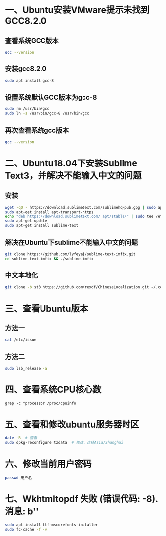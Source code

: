 # 一、Ubuntu安装VMware提示未找到GCC8.2.0

## 查看系统GCC版本

```bash
gcc --version
```

## 安装gcc8.2.0

```bash
sudo apt install gcc-8
```

## 设置系统默认GCC版本为gcc-8

```bash
sudo rm /usr/bin/gcc
sudo ln -s /usr/bin/gcc-8 /usr/bin/gcc
```

## 再次查看系统gcc版本

```bash
gcc --version
```

# 二、Ubuntu18.04下安装Sublime Text3，并解决不能输入中文的问题

## 安装

```bash
wget -qO - https://download.sublimetext.com/sublimehq-pub.gpg | sudo apt-key add -
sudo apt-get install apt-transport-https
echo "deb https://download.sublimetext.com/ apt/stable/" | sudo tee /etc/apt/sources.list.d/sublime-text.list
sudo apt-get update
sudo apt-get install sublime-text
```

## 解决在Ubuntu下sublime不能输入中文的问题

```bash
git clone https://github.com/lyfeyaj/sublime-text-imfix.git
cd sublime-text-imfix && ./sublime-imfix
```

## 中文本地化

```bash
git clone -b st3 https://github.com/rexdf/ChineseLocalization.git ~/.config/sublime-text-3/Packages/ChineseLocalization
```
# 三、查看Ubuntu版本

## 方法一

```bash
cat /etc/issue
```

## 方法二

```bash
sudo lsb_release -a
```

# 四、查看系统CPU核心数

```
grep -c ^processor /proc/cpuinfo
```

# 五、查看和修改ubuntu服务器时区

```bash
date -R  # 查看
sudo dpkg-reconfigure tzdata  # 修改，选择Asia/Shanghai
```

# 六、修改当前用户密码

```bash
passwd 用户名
```


# 七、Wkhtmltopdf 失败 (错误代码: -8). 消息: b''

```bash
sudo apt install ttf-mscorefonts-installer
sudo fc-cache -f -v
```
